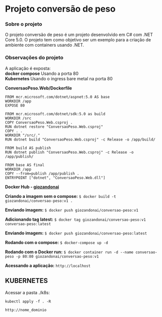 # Projeto conversão de peso

### Sobre o projeto
O projeto conversão de peso é um projeto desenvolvido em C# com .NET Core 5.0. O projeto tem como objetivo ser um exemplo para a criação de ambiente com containers usando .NET.

### Observações do projeto
A aplicação é exposta:<br>
**docker compose** Usando a porta 80<br>
**Kubernetes** Usando o ingress bare metal na porta 80<br>


**ConversaoPeso.Web/Dockerfile**
```
FROM mcr.microsoft.com/dotnet/aspnet:5.0 AS base
WORKDIR /app
EXPOSE 80

FROM mcr.microsoft.com/dotnet/sdk:5.0 as build
WORKDIR /src
COPY ConversaoPeso.Web.csproj .
RUN dotnet restore "ConversaoPeso.Web.csproj"
COPY . .
WORKDIR "/src/."
RUN dotnet build "ConversaoPeso.Web.csproj" -c Release -o /app/build/

FROM build AS publish
RUN dotnet publish "ConversaoPeso.Web.csproj" -c Release -o /app/publish/

FROM base AS final
WORKDIR /app
COPY --from=publish /app/publish .
ENTRYPOINT ["dotnet", "ConversaoPeso.Web.dll"]
```

**Docker Hub - [giozandonai](https://hub.docker.com/u/giozandonai)**

**Criando a imagem sem o compose:** `$ docker build -t giozandonai/conversao-peso:v1 .`

**Enviando imagem:** `$ docker push giozandonai/conversao-peso:v1`

**Adicionando tag latest:** `$ docker tag giozandonai/conversao-peso:v1 conversao-peso:latest`

**Enviando imagem:**
`$ docker push giozandonai/conversao-peso:latest`

**Rodando com o compose:**
`$ docker-compose up -d`

**Rodando com o Docker run:**
`$ docker container run -d --name conversao-peso -p 80:80 giozandonai/conversao-peso:v1`

**Acessando a aplicação:**
`http://localhost`

## KUBERNETES

Acessar a pasta ./k8s:

`kubectl apply -f . -R`

`http://nome_dominio`
